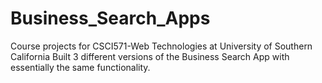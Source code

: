 # Business_Search_Apps
Course projects for CSCI571-Web Technologies at University of Southern California
Built 3 different versions of the Business Search App with essentially the same functionality.

